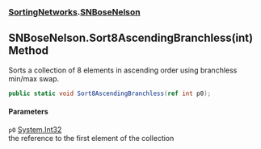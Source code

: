 ### [SortingNetworks](SortingNetworks.md 'SortingNetworks').[SNBoseNelson](SortingNetworks_SNBoseNelson.md 'SortingNetworks.SNBoseNelson')
## SNBoseNelson.Sort8AscendingBranchless(int) Method
Sorts a collection of 8 elements in ascending order using branchless min/max swap.  
```csharp
public static void Sort8AscendingBranchless(ref int p0);
```
#### Parameters
<a name='SortingNetworks_SNBoseNelson_Sort8AscendingBranchless(int)_p0'></a>
`p0` [System.Int32](https://docs.microsoft.com/en-us/dotnet/api/System.Int32 'System.Int32')  
the reference to the first element of the collection
  
